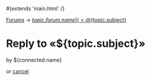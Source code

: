 \#{extends 'main.html' /}

[Forums](@%7BForums.index%7D) → [${topic.forum.name}](<@%7BForums.show(topic.forum.id)%7D>) → [${topic.subject}](<@%7BTopics.show(topic.forum.id,%20topic.id)%7D>)

# Reply to «${topic.subject}»

by ${connected.name}

or <a href="@%7BTopics.show(topic.forum.id,%20topic.id)%7D" class="action">cancel</a>
